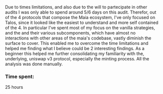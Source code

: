 Due to times limitations, and also due to the will to partecipate in other audits I was only able to spend around 5/6 days on this audit. Therefor, out of the 4 protocols that compose the Maia ecosystem, I've only focused on Talos, since it looked like the easiest to understand and more self contained of the 4. In particular I've spent most of my focus on the vanilla strategies, and the and their various  subcomponents, which have almost no interactions with other areas of the maia's codebase, vastly diminish the surface to cover. This enabled me to overcome the time limitations and helped me finding what I believe could be 2 interesting findings.
As a beginner this helped me further consolidating my familiarity with the, underlying, uniswap v3 protocol, especially the minting process.
All the analysis was done manually.

### Time spent:
25 hours